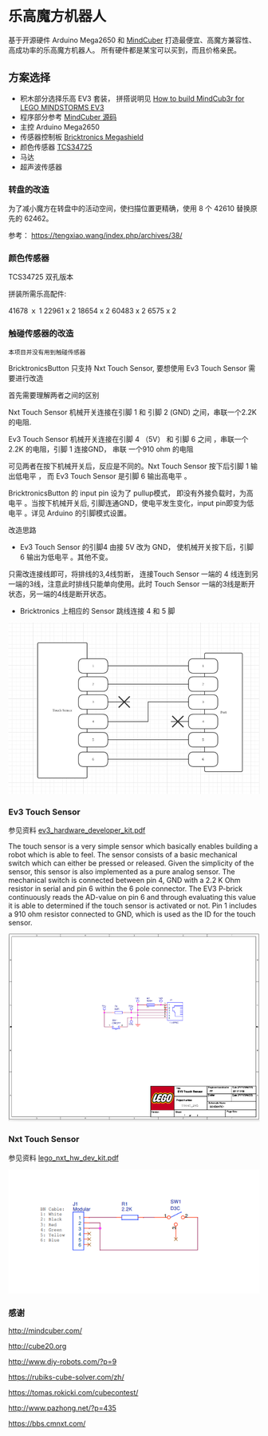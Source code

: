 
# 乐高魔方机器人

基于开源硬件 Arduino Mega2650 和 [MindCuber](http://mindcuber.com) 打造最便宜、高魔方兼容性、高成功率的乐高魔方机器人。
所有硬件都是某宝可以买到，而且价格亲民。

## 方案选择

- 积木部分选择乐高 EV3 套装， 拼搭说明见 [How to build MindCub3r for LEGO MINDSTORMS EV3](http://mindcuber.com/mindcub3r/mindcub3r.html)
- 程序部分参考 [MindCuber 源码](http://mindcuber.com/mindcuber/mindcuber-source.html)
- 主控 Arduino Mega2650
- 传感器控制板 [Bricktronics Megashield](https://github.com/wayneandlayne/BricktronicsHardware)
- 颜色传感器 [TCS34725](assets/tcs34725.png)
- 马达
- 超声波传感器
  
### 转盘的改造

为了减小魔方在转盘中的活动空间，使扫描位置更精确，使用 8 个 42610 替换原先的 62462。

参考：
https://tengxiao.wang/index.php/archives/38/

### 颜色传感器

TCS34725 双孔版本

拼装所需乐高配件:

 41678 ｘ 1
 22961 x 2
 18654 x 2
 60483 x 2
6575 x 2


### 触碰传感器的改造

` 本项目并没有用到触碰传感器 `

BricktronicsButton 只支持 Nxt Touch Sensor, 要想使用 Ev3 Touch Sensor 需要进行改造

首先需要理解两者之间的区别 

Nxt Touch Sensor 机械开关连接在引脚 1 和 引脚 2 (GND) 之间，串联一个2.2K 的电阻.

Ev3 Touch Sensor 机械开关连接在引脚 4 （5V） 和 引脚 6  之间 ，串联一个2.2K 的电阻，引脚 1 连接GND， 串联 一个910 ohm 的电阻

可见两者在按下机械开关后，反应是不同的。Nxt Touch Sensor 按下后引脚 1 输出低电平 ， 而 Ev3 Touch Sensor 是引脚 6 输出高电平 。

BricktronicsButton 的 input pin 设为了 pullup模式， 即没有外接负载时，为高电平 。当按下机械开关后, 引脚连通GND，使电平发生变化，input pin即变为低电平 。详见 Arduino 的引脚模式设置。

改造思路

- Ev3 Touch Sensor 的引脚4 由接 5V 改为 GND， 使机械开关按下后，引脚 6 输出为低电平 。其他不变。
  
只需改连接线即可，将排线的3,4线剪断， 连接Touch Sensor 一端的 4 线连到另一端的3线，注意此时排线只能单向使用。此时 Touch Sensor 一端的3线是断开状态，另一端的4线是断开状态。

- Bricktronics 上相应的 Sensor 跳线连接 4 和 5 脚


![gaizao.png](assets/gaizao.png)  



### Ev3 Touch Sensor

参见资料 [ev3_hardware_developer_kit.pdf](./ev3_hardware_developer_kit.pdf)

The touch sensor is a very simple sensor which basically enables building a robot which is able to feel.
The sensor consists of a basic mechanical switch which can either be pressed or released. Given the
simplicity of the sensor, this sensor is also implemented as a pure analog sensor.
The mechanical switch is connected between pin 4, GND with a 2.2 K Ohm resistor in serial and pin 6
within the 6 pole connector. The EV3 P-brick continuously reads the AD-value on pin 6 and through
evaluating this value it is able to determined if the touch sensor is activated or not.
Pin 1 includes a 910 ohm resistor connected to GND, which is used as the ID for the touch sensor.

![ev3-touch-sensor.png](assets/ev3-touch-sensor.png)

### Nxt Touch Sensor

参见资料 [lego_nxt_hw_dev_kit.pdf](./lego_nxt_hw_dev_kit.pdf)

![nxt-btn-sensor](assets/nxt-btn-sensor.png)




### 感谢

http://mindcuber.com/

http://cube20.org

http://www.diy-robots.com/?p=9

https://rubiks-cube-solver.com/zh/

https://tomas.rokicki.com/cubecontest/

http://www.pazhong.net/?p=435

https://bbs.cmnxt.com/